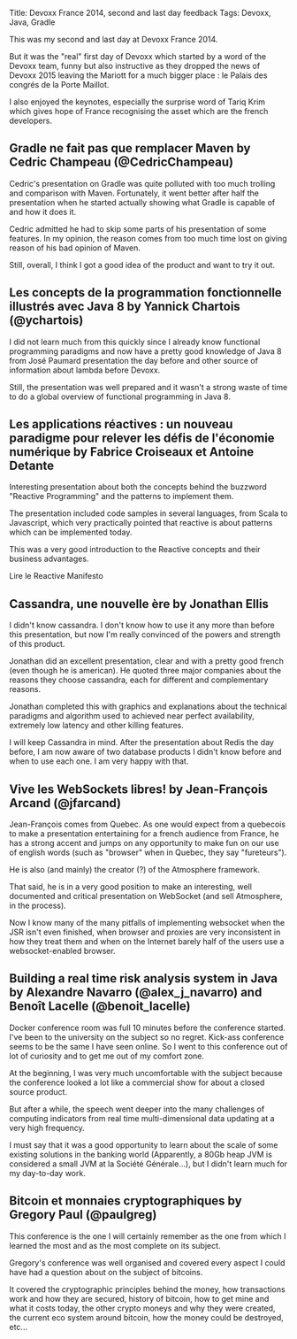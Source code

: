 Title: Devoxx France 2014, second and last day feedback
Tags: Devoxx, Java, Gradle

This was my second and last day at Devoxx France 2014.

But it was the "real" first day of Devoxx which started by a word of the Devoxx team, funny but also instructive as they dropped the news of Devoxx 2015
leaving the Mariott for a much bigger place : le Palais des congrés de la Porte Maillot.

I also enjoyed the keynotes, especially the surprise word of Tariq Krim which gives hope of France recognising the asset which are the french developers.


## Gradle ne fait pas que remplacer Maven by Cedric Champeau (@CedricChampeau)

Cedric's presentation on Gradle was quite polluted with too much trolling and comparison with Maven.
Fortunately, it went better after half the presentation when he started actually showing what Gradle is capable of and how it does it.

Cedric admitted he had to skip some parts of his presentation of some features. In my opinion, the reason comes from too much time lost on giving reason of his bad opinion of Maven.

Still, overall, I think I got a good idea of the product and want to try it out.

## Les concepts de la programmation fonctionnelle illustrés avec Java 8 by Yannick Chartois (@ychartois)

I did not learn much from this quickly since I already know functional programming paradigms and now have a pretty good knowledge of Java 8 from José Paumard presentation the day before and other source of information about lambda before Devoxx.

Still, the presentation was well prepared and it wasn't a strong waste of time to do a global overview of functional programming in Java 8.

## Les applications réactives : un nouveau paradigme pour relever les défis de l'économie numérique by Fabrice Croiseaux et Antoine Detante

Interesting presentation about both the concepts behind the buzzword "Reactive Programming" and the patterns to implement them.

The presentation included code samples in several languages, from Scala to Javascript, which very practically pointed that reactive is about patterns which can be implemented today.

This was a very good introduction to the Reactive concepts and their business advantages.

Lire le Reactive Manifesto

## Cassandra, une nouvelle ère by Jonathan Ellis

I didn't know cassandra. I don't know how to use it any more than before this presentation, but now I'm really convinced of the powers and strength of this product.

Jonathan did an excellent presentation, clear and with a pretty good french (even though he is american).
He quoted three major companies about the reasons they choose cassandra, each for different and complementary reasons.

Jonathan completed this with graphics and explanations about the technical paradigms and algorithm used to achieved near perfect availability, extremely low latency and other killing features.

I will keep Cassandra in mind.
After the presentation about Redis the day before, I am now aware of two database products I didn't know before and when to use each one.
I am very happy with that.

## Vive les WebSockets libres! by Jean-François Arcand (@jfarcand)

Jean-François comes from Quebec. As one would expect from a quebecois to make a presentation entertaining for a french audience from France,
he has a strong accent and jumps on any opportunity to make fun on our use of english words (such as "browser" when in Quebec, they say "fureteurs").

He is also (and mainly) the creator (?) of the Atmosphere framework.

That said, he is in a very good position to make an interesting, well documented and critical presentation on WebSocket (and sell Atmosphere, in the process).

Now I know many of the many pitfalls of implementing websocket when the JSR isn't even finished, when browser and proxies are very inconsistent in how they treat them and when on the Internet barely half of the users use a websocket-enabled browser.

## Building a real time risk analysis system in Java by Alexandre Navarro (@alex_j_navarro) and Benoît Lacelle (@benoit_lacelle)

Docker conference room was full 10 minutes before the conference started. I've been to the university on the subject so no regret. Kick-ass conference seems to be the same I have seen online.
So I went to this conference out of lot of curiosity and to get me out of my comfort zone.

At the beginning, I was very much uncomfortable with the subject because the conference looked a lot like a commercial show for about a closed source product.

But after a while, the speech went deeper into the many challenges of computing indicators from real time multi-dimensional data updating at a very high frequency.

I must say that it was a good opportunity to learn about the scale of some existing solutions in the banking world
(Apparently, a 80Gb heap JVM is considered a small JVM at la Société Générale...), but I didn't learn much for my day-to-day work.

## Bitcoin et monnaies cryptographiques by Gregory Paul (@paulgreg)

This conference is the one I will certainly remember as the one from which I learned the most and as the most complete on its subject.

Gregory's conference was well organised and covered every aspect I could have had a question about on the subject of bitcoins.

It covered the cryptographic principles behind the money, how transactions work and how they are secured, history of bitcoin, how to get mine and what it costs today,
the other crypto moneys and why they were created, the current eco system around bitcoin, how the money could be destroyed, etc...
